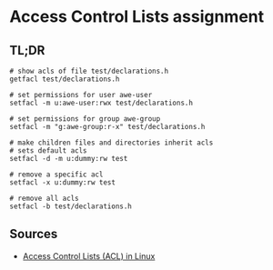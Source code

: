 # Access Control Lists assignment

## TL;DR

```shell
# show acls of file test/declarations.h
getfacl test/declarations.h

# set permissions for user awe-user
setfacl -m u:awe-user:rwx test/declarations.h

# set permissions for group awe-group
setfacl -m "g:awe-group:r-x" test/declarations.h

# make children files and directories inherit acls
# sets default acls
setfacl -d -m u:dummy:rw test

# remove a specific acl
setfacl -x u:dummy:rw test

# remove all acls
setfacl -b test/declarations.h
```

## Sources

- [Access Control Lists (ACL) in Linux]

[access control lists (acl) in linux]: https://www.geeksforgeeks.org/access-control-listsacl-linux/
